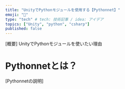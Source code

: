 ```yaml
---
title: "UnityでPythonモジュールを使用する【Pythonnet】"
emoji: "📘"
type: "tech" # tech: 技術記事 / idea: アイデア
topics: ["Unity", "python", "csharp"]
published: false
---
```


[概要]
UnityでPythonモジュールを使いたい理由

# Pythonnetとは？
[Pythonnetの説明]

